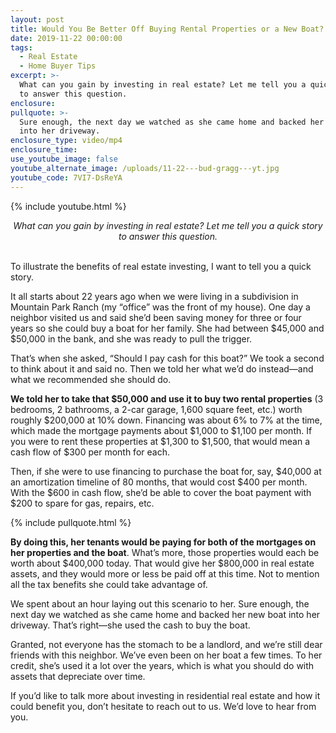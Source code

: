 ```yaml
---
layout: post
title: Would You Be Better Off Buying Rental Properties or a New Boat?
date: 2019-11-22 00:00:00
tags:
  - Real Estate
  - Home Buyer Tips
excerpt: >-
  What can you gain by investing in real estate? Let me tell you a quick story
  to answer this question.
enclosure:
pullquote: >-
  Sure enough, the next day we watched as she came home and backed her new boat
  into her driveway.
enclosure_type: video/mp4
enclosure_time:
use_youtube_image: false
youtube_alternate_image: /uploads/11-22---bud-gragg---yt.jpg
youtube_code: 7VI7-DsReYA
---
```


{% include youtube.html %}

<center><em>What can you gain by investing in real estate? Let me tell you a quick story to answer this question.</em></center>

<br>To illustrate the benefits of real estate investing, I want to tell you a quick story.

It all starts about 22 years ago when we were living in a subdivision in Mountain Park Ranch (my “office” was the front of my house). One day a neighbor visited us and said she’d been saving money for three or four years so she could buy a boat for her family. She had between $45,000 and $50,000 in the bank, and she was ready to pull the trigger.

That’s when she asked, “Should I pay cash for this boat?” We took a second to think about it and said no. Then we told her what we’d do instead—and what we recommended she should do.

**We told her to take that $50,000 and use it to buy two rental properties** (3 bedrooms, 2 bathrooms, a 2-car garage, 1,600 square feet, etc.) worth roughly $200,000 at 10% down. Financing was about 6% to 7% at the time, which made the mortgage payments about $1,000 to $1,100 per month. If you were to rent these properties at $1,300 to $1,500, that would mean a cash flow of $300 per month for each.

Then, if she were to use financing to purchase the boat for, say, $40,000 at an amortization timeline of 80 months, that would cost $400 per month. With the $600 in cash flow, she’d be able to cover the boat payment with $200 to spare for gas, repairs, etc.

{% include pullquote.html %}

**By doing this, her tenants would be paying for both of the mortgages on her properties and the boat**. What’s more, those properties would each be worth about $400,000 today. That would give her $800,000 in real estate assets, and they would more or less be paid off at this time. Not to mention all the tax benefits she could take advantage of.

We spent about an hour laying out this scenario to her. Sure enough, the next day we watched as she came home and backed her new boat into her driveway. That’s right—she used the cash to buy the boat.

Granted, not everyone has the stomach to be a landlord, and we’re still dear friends with this neighbor. We’ve even been on her boat a few times. To her credit, she’s used it a lot over the years, which is what you should do with assets that depreciate over time.

If you’d like to talk more about investing in residential real estate and how it could benefit you, don’t hesitate to reach out to us. We’d love to hear from you.